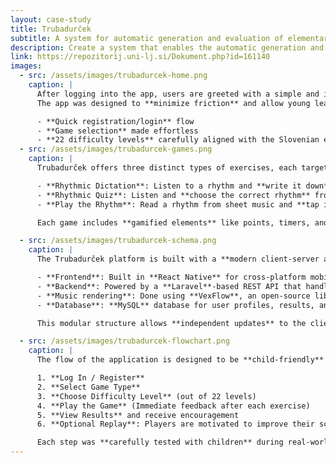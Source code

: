 ```yaml
---
layout: case-study
title: Trubadurček
subtitle: A system for automatic generation and evaluation of elementary school level rhythmic ear-training exercises
description: Create a system that enables the automatic generation and evaluation of rhythmic dictation exercises with different types of exercises. Evaluate the system and identify the key advantages and disadvantages of individual types of exercises for the lower music school level in the Slovenian music education system.
link: https://repozitorij.uni-lj.si/Dokument.php?id=161140
images:
  - src: /assets/images/trubadurcek-home.png
    caption: |
      After logging into the app, users are greeted with a simple and intuitive interface where they can immediately choose a **rhythmic training game** and set their **preferred difficulty**.  
      The app was designed to **minimize friction** and allow young learners to quickly jump into practice, ensuring a **smooth first impression** crucial for educational tools.

      - **Quick registration/login** flow
      - **Game selection** made effortless
      - **22 difficulty levels** carefully aligned with the Slovenian elementary music school curriculum
  - src: /assets/images/trubadurcek-games.png
    caption: |
      Trubadurček offers three distinct types of exercises, each targeting a different aspect of rhythmic skills:

      - **Rhythmic Dictation**: Listen to a rhythm and **write it down** using a simplified music notation interface.
      - **Rhythmic Quiz**: Listen and **choose the correct rhythm** from multiple options, designed for faster recognition and memory.
      - **Play the Rhythm**: Read a rhythm from sheet music and **tap it out** accurately with the help of a metronome.

      Each game includes **gamified elements** like points, timers, and limited attempts to encourage engagement and replayability.

  - src: /assets/images/trubadurcek-schema.png
    caption: |
      The Trubadurček platform is built with a **modern client-server architecture**:

      - **Frontend**: Built in **React Native** for cross-platform mobile and web compatibility.
      - **Backend**: Powered by a **Laravel**-based REST API that handles exercise generation, result storage, and user management.
      - **Music rendering**: Done using **VexFlow**, an open-source library for musical notation.
      - **Database**: **MySQL** database for user profiles, results, and rhythm patterns.

      This modular structure allows **independent updates** to the client or server, **scalability**, and **easy maintenance**.

  - src: /assets/images/trubadurcek-flowchart.png
    caption: |
      The flow of the application is designed to be **child-friendly** and **encourage regular practice**:

      1. **Log In / Register**  
      2. **Select Game Type**  
      3. **Choose Difficulty Level** (out of 22 levels)
      4. **Play the Game** (Immediate feedback after each exercise)
      5. **View Results** and receive encouragement
      6. **Optional Replay**: Players are motivated to improve their score and reduce errors.

      Each step was **carefully tested with children** during real-world experiments to ensure an optimal and enjoyable learning experience.
---
```

